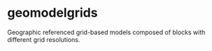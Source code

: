 # geomodelgrids
Geographic referenced grid-based models composed of blocks with different grid resolutions.
